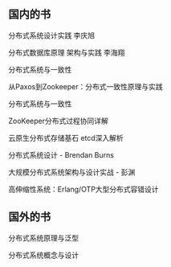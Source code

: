 ## 国内的书

分布式系统设计实践 李庆旭

分布式数据库原理 架构与实践 李海翔

分布式系统与一致性

从Paxos到Zookeeper：分布式一致性原理与实践

分布式系统与一致性

ZooKeeper分布式过程协同详解

云原生分布式存储基石 etcd深入解析

分布式系统设计 - Brendan Burns

大规模分布式系统架构与设计实战 - 彭渊

高伸缩性系统：Erlang/OTP大型分布式容错设计




## 国外的书

分布式系统原理与泛型

分布式系统概念与设计

